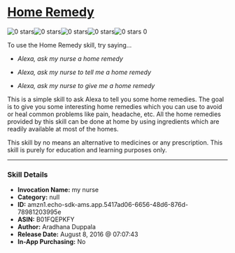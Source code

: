 # [Home Remedy](http://alexa.amazon.com/#skills/amzn1.echo-sdk-ams.app.5417ad06-6656-48d6-876d-78981203995e)
![0 stars](../../images/ic_star_border_black_18dp_1x.png)![0 stars](../../images/ic_star_border_black_18dp_1x.png)![0 stars](../../images/ic_star_border_black_18dp_1x.png)![0 stars](../../images/ic_star_border_black_18dp_1x.png)![0 stars](../../images/ic_star_border_black_18dp_1x.png) 0

To use the Home Remedy skill, try saying...

* *Alexa, ask my nurse a home remedy*

* *Alexa, ask my nurse to tell me a home remedy*

* *Alexa, ask my nurse to give me a home remedy*

This is a simple skill to ask Alexa to tell you some home remedies. The goal is to give you some interesting home remedies which you can use to avoid or heal common problems like pain, headache, etc.
All the home remedies provided by this skill can be done at home by using ingredients which are readily available at most of the homes.

This skill by no means an alternative to medicines or any prescription. This skill is purely for education and learning purposes only.

***

### Skill Details

* **Invocation Name:** my nurse
* **Category:** null
* **ID:** amzn1.echo-sdk-ams.app.5417ad06-6656-48d6-876d-78981203995e
* **ASIN:** B01FQEPKFY
* **Author:** Aradhana Duppala
* **Release Date:** August 8, 2016 @ 07:07:43
* **In-App Purchasing:** No
